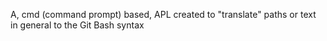 A, cmd (command prompt) based, APL created to "translate" paths or text in general to the Git Bash syntax

